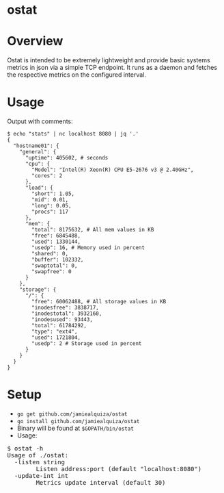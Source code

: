 # ostat

# Overview
Ostat is intended to be extremely lightweight and provide basic systems metrics in json via a simple TCP endpoint. It runs as a daemon and fetches the respective metrics on the configured interval.

# Usage

Output with comments:

```shell
$ echo "stats" | nc localhost 8080 | jq '.'                                                                           
{
  "hostname01": {
    "general": {
      "uptime": 405602, # seconds
      "cpu": {
        "Model": "Intel(R) Xeon(R) CPU E5-2676 v3 @ 2.40GHz",
        "cores": 2
      },
      "load": {
        "short": 1.05,
        "mid": 0.01,
        "long": 0.05,
        "procs": 117
      },
      "mem": {
        "total": 8175632, # All mem values in KB
        "free": 6845488,
        "used": 1330144,
        "usedp": 16, # Memory used in percent
        "shared": 0, 
        "buffer": 102332,
        "swaptotal": 0,
        "swapfree": 0
      }
    },
    "storage": {
      "/": {
        "free": 60062488, # All storage values in KB
        "inodesfree": 3838717,
        "inodestotal": 3932160,
        "inodesused": 93443,
        "total": 61784292,
        "type": "ext4",
        "used": 1721804,
        "usedp": 2 # Storage used in percent
      }
    }
  }
}
```

# Setup

- `go get github.com/jamiealquiza/ostat`
- `go install github.com/jamiealquiza/ostat`
- Binary will be found at `$GOPATH/bin/ostat`
- Usage:
<pre>$ ostat -h
Usage of ./ostat:
  -listen string
        Listen address:port (default "localhost:8080")
  -update-int int
        Metrics update interval (default 30)</pre>
